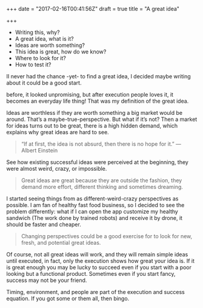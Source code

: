+++
date = "2017-02-16T00:41:56Z"
draft = true
title = "A great idea"

+++

* Writing this, why?
* A great idea, what is it?
* Ideas are worth something?
* This idea is great, how do we know?
* Where to look for it?
* How to test it?

II never had the chance -yet- to find a great idea, I decided maybe writing about it could be a good start.

before, it looked unpromising, but after execution people loves it, it becomes an everyday life thing! That was my definition of the great idea.

Ideas are worthless if they are worth something a big market would be around. That’s a maybe-true-perspective. But what if it’s not? Then a market for ideas turns out to be great, there is a high hidden demand, which explains why great ideas are hard to see.

>“If at first, the idea is not absurd, then there is no hope for it.” ― Albert Einstein

See how existing successful ideas were perceived at the beginning, they were almost weird, crazy, or impossible.

>Great ideas are great because they are outside the fashion, they demand more effort, different thinking and sometimes dreaming.

I started seeing things from as different-weird-crazy perspectives as possible. I am fan of healthy fast food business, so I decided to see the problem differently: what if I can open the app customize my healthy sandwich (The work done by trained robots) and receive it by drone, it should be faster and cheaper.

>Changing perspectives could be a good exercise for to look for new, fresh, and potential great ideas.

Of course, not all great ideas will work, and they will remain simple ideas until executed, in fact, only the execution shows how great your idea is. If it is great enough you may be lucky to succeed even if you start with a poor looking but a functional product. Sometimes even if you start fancy, success may not be your friend.

Timing, environment, and people are part of the execution and success equation. If you got some or them all, then bingo.
